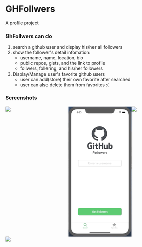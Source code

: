 # GHFollwers
A profile project

### GhFollwers can do
  1. search a github user and display his/her all followers
  2. show the follower's detail infomation:
      - username, name, location, bio
      - public repos, gists, and the link to profile
      - follwers, follering, and his/her followers
  3. Display/Manage user's favorite github users
      - user can add(store) their own favorite after searched
      - user can also delete them from favorites :(
      
      
### Screenshots
<img src="GHPreviewAssets/GHF-Search.gif" width=200 align=left>
<img src="GHPreviewAssets/GHF-SearchWithNoFollower.gif" width=200 align=left>
<img src="GHPreviewAssets/GHF-UserInfo.gif" width=200 align=left>
<img src="GHPreviewAssets/GHF-Favorites(add).gif" width=200>
